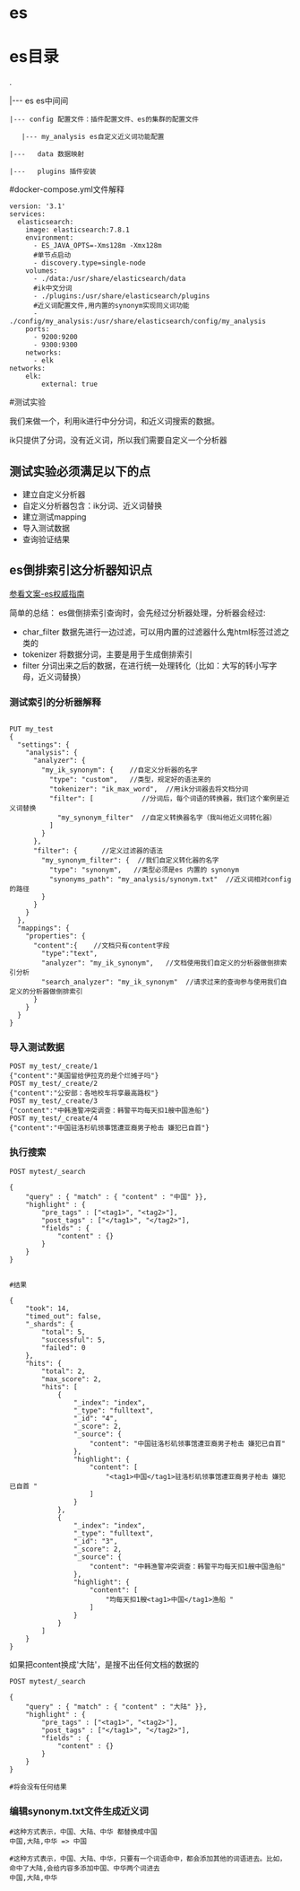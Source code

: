 # es


# es目录
.

|--- es es中间间

    |--- config 配置文件：插件配置文件、es的集群的配置文件
    
       |--- my_analysis es自定义近义词功能配置
    
    |---   data 数据映射
    
    |---   plugins 插件安装
    
    
#docker-compose.yml文件解释

```
version: '3.1'
services:
  elasticsearch:
    image: elasticsearch:7.8.1
    environment:
      - ES_JAVA_OPTS=-Xms128m -Xmx128m
      #单节点启动
      - discovery.type=single-node
    volumes:
      - ./data:/usr/share/elasticsearch/data
      #ik中文分词
      - ./plugins:/usr/share/elasticsearch/plugins
      #近义词配置文件,用内置的synonym实现同义词功能
      - ./config/my_analysis:/usr/share/elasticsearch/config/my_analysis
    ports:
      - 9200:9200
      - 9300:9300
    networks:
      - elk
networks:
    elk:
        external: true
```



#测试实验

我们来做一个，利用ik进行中分分词，和近义词搜索的数据。

ik只提供了分词，没有近义词，所以我们需要自定义一个分析器

## 测试实验必须满足以下的点


- 建立自定义分析器
- 自定义分析器包含：ik分词、近义词替换
- 建立测试mapping
- 导入测试数据
- 查询验证结果


## es倒排索引这分析器知识点

[参看文案-es权威指南](https://wiki.jikexueyuan.com/project/elasticsearch-definitive-guide-cn/030_Data/30_Create.html)

简单的总结：
  es做倒排索引查询时，会先经过分析器处理，分析器会经过:
 - char_filter  数据先进行一边过滤，可以用内置的过滤器什么鬼html标签过滤之类的
 - tokenizer 将数据分词，主要是用于生成倒排索引
 - filter  分词出来之后的数据，在进行统一处理转化（比如：大写的转小写字母，近义词替换）
 


### 测试索引的分析器解释

```

PUT my_test
{
  "settings": {
    "analysis": {
      "analyzer": {
        "my_ik_synonym": {    //自定义分析器的名字
          "type": "custom",   //类型，规定好的语法来的
          "tokenizer": "ik_max_word",  //用ik分词器去将文档分词
          "filter": [            //分词后，每个词语的转换器，我们这个案例是近义词替换
            "my_synonym_filter"  //自定义转换器名字（我叫他近义词转化器）
          ]
        }
      },
      "filter": {      //定义过滤器的语法
        "my_synonym_filter": {  //我们自定义转化器的名字
          "type": "synonym",   //类型必须是es 内置的 synonym
          "synonyms_path": "my_analysis/synonym.txt"  //近义词相对config的路径
        }
      }
    }
  },
  "mappings": {
    "properties": {
      "content":{    //文档只有content字段
        "type":"text",
        "analyzer": "my_ik_synonym",   //文档使用我们自定义的分析器做倒排索引分析
        "search_analyzer": "my_ik_synonym"  //请求过来的查询参与使用我们自定义的分析器做倒排索引
      }
    }
  }
}

```



### 导入测试数据

```
POST my_test/_create/1
{"content":"美国留给伊拉克的是个烂摊子吗"}
POST my_test/_create/2
{"content":"公安部：各地校车将享最高路权"}
POST my_test/_create/3
{"content":"中韩渔警冲突调查：韩警平均每天扣1艘中国渔船"}
POST my_test/_create/4
{"content":"中国驻洛杉矶领事馆遭亚裔男子枪击 嫌犯已自首"}

```

### 执行搜索

```
POST mytest/_search

{
    "query" : { "match" : { "content" : "中国" }},
    "highlight" : {
        "pre_tags" : ["<tag1>", "<tag2>"],
        "post_tags" : ["</tag1>", "</tag2>"],
        "fields" : {
            "content" : {}
        }
    }
}


#结果

{
    "took": 14,
    "timed_out": false,
    "_shards": {
        "total": 5,
        "successful": 5,
        "failed": 0
    },
    "hits": {
        "total": 2,
        "max_score": 2,
        "hits": [
            {
                "_index": "index",
                "_type": "fulltext",
                "_id": "4",
                "_score": 2,
                "_source": {
                    "content": "中国驻洛杉矶领事馆遭亚裔男子枪击 嫌犯已自首"
                },
                "highlight": {
                    "content": [
                        "<tag1>中国</tag1>驻洛杉矶领事馆遭亚裔男子枪击 嫌犯已自首 "
                    ]
                }
            },
            {
                "_index": "index",
                "_type": "fulltext",
                "_id": "3",
                "_score": 2,
                "_source": {
                    "content": "中韩渔警冲突调查：韩警平均每天扣1艘中国渔船"
                },
                "highlight": {
                    "content": [
                        "均每天扣1艘<tag1>中国</tag1>渔船 "
                    ]
                }
            }
        ]
    }
}
```


如果把content换成'大陆'，是搜不出任何文档的数据的

```
POST mytest/_search

{
    "query" : { "match" : { "content" : "大陆" }},
    "highlight" : {
        "pre_tags" : ["<tag1>", "<tag2>"],
        "post_tags" : ["</tag1>", "</tag2>"],
        "fields" : {
            "content" : {}
        }
    }
}

#将会没有任何结果
```



### 编辑synonym.txt文件生成近义词

```
#这种方式表示，中国、大陆、中华 都替换成中国
中国,大陆,中华 => 中国

#这种方式表示，中国、大陆、中华，只要有一个词语命中，都会添加其他的词语进去。比如，命中了大陆,会给内容多添加中国、中华两个词进去
中国,大陆,中华
```


